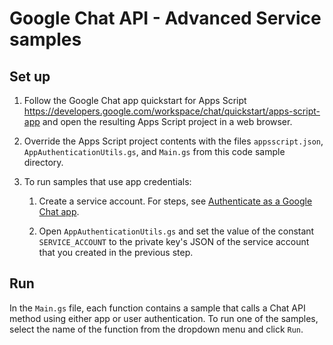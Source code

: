 # Google Chat API - Advanced Service samples

## Set up

1. Follow the Google Chat app quickstart for Apps Script
   https://developers.google.com/workspace/chat/quickstart/apps-script-app and
   open the resulting Apps Script project in a web browser.

1. Override the Apps Script project contents with the files `appsscript.json`,
   `AppAuthenticationUtils.gs`, and `Main.gs` from this code sample directory.

1. To run samples that use app credentials:

   1. Create a service account. For steps, see
      [Authenticate as a Google Chat app](https://developers.google.com/workspace/chat/authenticate-authorize-chat-app).

   1. Open `AppAuthenticationUtils.gs` and set the value of the constant `SERVICE_ACCOUNT` to
      the private key's JSON of the service account that you created in the previous step.

## Run

In the `Main.gs` file, each function contains a sample that calls a Chat API method
using either app or user authentication. To run one of the samples, select the name
of the function from the dropdown menu and click `Run`.
